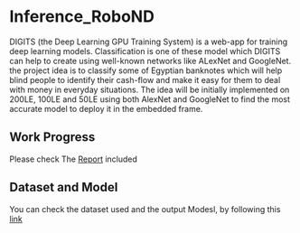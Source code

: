 # Inference_RoboND

DIGITS (the Deep Learning GPU Training System) is a
web-app for training deep learning models. Classification
is one of these model which DIGITS can help to create
using well-known networks like ALexNet and GoogleNet.
the project idea is to classify some of Egyptian banknotes
which will help blind people to identify their cash-flow
and make it easy for them to deal with money in everyday
situations. The idea will be initially implemented on 200LE,
100LE and 50LE using both AlexNet and GoogleNet to
find the most accurate model to deploy it in the embedded
frame.

## Work Progress
Please check The [Report](https://github.com/AmarYasser/Inference_RoboND/blob/master/Inference%20Project.pdf) included 

## Dataset and Model
You can check the dataset used and the output Modesl, by following this [link](https://bit.ly/3aDFGxX)
